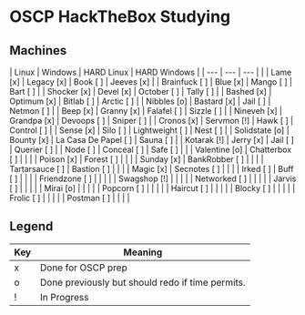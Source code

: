 # OSCP HackTheBox Studying

## Machines

| Linux            | Windows         | HARD Linux            | HARD Windows  |
| ---              | ---             | ---                   |               |
| Lame        [x]  | Legacy     [x]  | Book             [ ]  | Jeeves   [x]  |
| Brainfuck   [ ]  | Blue       [x]  | Mango            [ ]  | Bart     [ ]  |
| Shocker     [x]  | Devel      [x]  | October          [ ]  | Tally    [ ]  |
| Bashed      [x]  | Optimum    [x]  | Bitlab           [ ]  | Arctic   [ ]  |
| Nibbles     [o]  | Bastard    [x]  | Jail             [ ]  | Netmon   [ ]  |
| Beep        [x]  | Granny     [x]  | Falafel          [ ]  | Sizzle   [ ]  |
| Nineveh     [x]  | Grandpa    [x]  | Devoops          [ ]  | Sniper   [ ]  |
| Cronos      [x]  | Servmon    [!]  | Hawk             [ ]  | Control  [ ]  |
| Sense       [x]  | Silo       [ ]  | Lightweight      [ ]  | Nest     [ ]  |
| Solidstate  [o]  | Bounty     [x]  | La Casa De Papel [ ]  | Sauna    [ ]  |
| Kotarak     [!]  | Jerry      [x]  | Jail             [ ]  | Querier  [ ]  |
| Node        [ ]  | Conceal    [ ]  | Safe             [ ]  |               |
| Valentine   [o]  | Chatterbox [ ]  |                       |               |
| Poison      [x]  | Forest     [ ]  |                       |               |
| Sunday      [x]  | BankRobber [ ]  |                       |               |
| Tartarsauce [ ]  | Bastion    [ ]  |                       |               |
| Magic       [x]  | Secnotes   [ ]  |                       |               |
| Irked       [ ]  | Buff       [ ]  |                       |               |
| Friendzone  [ ]  |                 |                       |               |
| Swagshop    [!]  |                 |                       |               |
| Networked   [ ]  |                 |                       |               |
| Jarvis      [ ]  |                 |                       |               |
| Mirai       [o]  |                 |                       |               |
| Popcorn     [ ]  |                 |                       |               |
| Haircut     [ ]  |                 |                       |               |
| Blocky      [ ]  |                 |                       |               |
| Frolic      [ ]  |                 |                       |               |
| Postman     [ ]  |                 |                       |               |

## Legend

| Key  | Meaning                                           |
| ---  | ---                                               |
| x    | Done for OSCP prep                                |
| o    | Done previously but should redo if time permits.  |
| !    | In Progress                                       |
